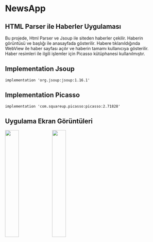 # NewsApp
<h2>HTML Parser ile Haberler Uygulaması </h2>
<p>Bu projede, Html Parser ve Jsoup ile siteden haberler çekilir. Haberin görüntüsü ve başlığı ile anasayfada gösterilir. Habere tıklanıldığında WebView ile haber sayfası açılır ve haberin tamamı kullanıcıya gösterilir. Haber resimleri ile ilgili işlemler için Picasso kütüphanesi kullanılmıştır. </p>

<h2>Implementation Jsoup</h2>
<pre><code>implementation 'org.jsoup:jsoup:1.16.1'</code></pre>

<h2>Implementation Picasso</h2>
<pre><code>implementation 'com.squareup.picasso:picasso:2.71828'</code></pre>

<h2>Uygulama Ekran Görüntüleri</h2>
<p float="left">
  <img src="https://github.com/orhanucr/NewsApp/assets/100219838/4da65237-9e45-431d-acdb-3937cd17b5ec" width="30%" />
  <img src="https://github.com/orhanucr/NewsApp/assets/100219838/70630c9e-ead3-4fdc-b37f-8533e62afb43" width="30%" />
  
</p>


